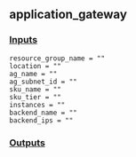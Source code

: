 ## application_gateway

### [Inputs](./vars.tf)

    resource_group_name = ""
    location = ""
    ag_name = ""
    ag_subnet_id = ""
    sku_name = ""
    sku_tier = ""
    instances = ""
    backend_name = ""
    backend_ips = ""

### [Outputs](./outputs.tf)

